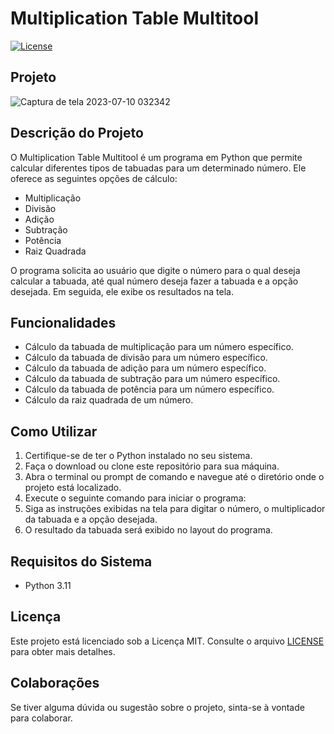 # Multiplication Table Multitool

[![License](https://img.shields.io/badge/License-MIT-blue.svg)](https://opensource.org/licenses/MIT)

## Projeto 

![Captura de tela 2023-07-10 032342](https://github.com/Julianadev/Multiplication-Table-MultiTool/assets/68672538/7c72d3fb-fdec-4d25-bf77-b4f673b8e88f)


## Descrição do Projeto

O Multiplication Table Multitool é um programa em Python que permite calcular diferentes tipos de tabuadas para um determinado número. Ele oferece as seguintes opções de cálculo:

- Multiplicação
- Divisão
- Adição
- Subtração
- Potência
- Raiz Quadrada

O programa solicita ao usuário que digite o número para o qual deseja calcular a tabuada, até qual número deseja fazer a tabuada e a opção desejada. Em seguida, ele exibe os resultados na tela.

## Funcionalidades

- Cálculo da tabuada de multiplicação para um número específico.
- Cálculo da tabuada de divisão para um número específico.
- Cálculo da tabuada de adição para um número específico.
- Cálculo da tabuada de subtração para um número específico.
- Cálculo da tabuada de potência para um número específico.
- Cálculo da raiz quadrada de um número.

## Como Utilizar

1. Certifique-se de ter o Python instalado no seu sistema.
2. Faça o download ou clone este repositório para sua máquina.
3. Abra o terminal ou prompt de comando e navegue até o diretório onde o projeto está localizado.
4. Execute o seguinte comando para iniciar o programa:
5. Siga as instruções exibidas na tela para digitar o número, o multiplicador da tabuada e a opção desejada.
6. O resultado da tabuada será exibido no layout do programa.

## Requisitos do Sistema

- Python 3.11

## Licença

Este projeto está licenciado sob a Licença MIT. Consulte o arquivo [LICENSE](LICENSE) para obter mais detalhes.

## Colaborações

Se tiver alguma dúvida ou sugestão sobre o projeto, sinta-se à vontade para colaborar.





